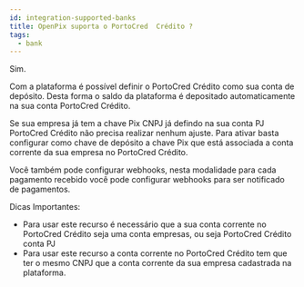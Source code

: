 ```yaml
---
id: integration-supported-banks
title: OpenPix suporta o PortoCred  Crédito ?
tags:
  - bank
---
```


Sim.

Com a plataforma é possível definir o PortoCred  Crédito como sua conta de depósito. Desta forma o saldo da plataforma é depositado automaticamente na sua conta PortoCred  Crédito.

Se sua empresa já tem a chave Pix CNPJ já defindo na sua conta PJ PortoCred  Crédito não precisa realizar nenhum ajuste. Para ativar basta configurar como chave de depósito a chave Pix que está associada a conta corrente da sua empresa no PortoCred  Crédito.

Você também pode configurar webhooks, nesta modalidade para cada pagamento recebido você pode configurar webhooks para ser notificado de pagamentos.

Dicas Importantes:

- Para usar este recurso é necessário que a sua conta corrente no PortoCred  Crédito seja uma conta empresas, ou seja PortoCred  Crédito conta PJ
- Para usar este recurso a conta corrente no PortoCred  Crédito tem que ter o mesmo CNPJ que a conta corrente da sua empresa cadastrada na plataforma.
